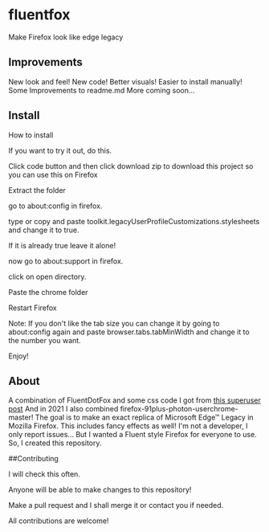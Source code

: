 # fluentfox

  Make Firefox look like edge legacy

## Improvements

  New look and feel!
  New code!
  Better visuals!
  Easier to install manually!
  Some Improvements to readme.md
  More coming soon...

## Install

How to install

If you want to try it out, do this.

Click code button and then click download zip to download this project so you can use this on Firefox

Extract the folder

go to about:config in firefox.

type or copy and paste toolkit.legacyUserProfileCustomizations.stylesheets and change it to true.

If it is already true leave it alone!

now go to about:support in firefox.

click on open directory.

Paste the chrome folder

Restart Firefox

Note: If you don't like the tab size you can change it by going to about:config again and paste browser.tabs.tabMinWidth and change it to the number you want.

Enjoy!

## About


A combination of FluentDotFox and some css code I got from [this superuser post](https://superuser.com/questions/1653533/how-to-switch-back-to-firefox-old-style-of-tabs) And in 2021 I also combined firefox-91plus-photon-userchrome-master! The goal is to make an exact replica of Microsoft Edge™ Legacy in Mozilla Firefox.
This includes fancy effects as well!
I'm not a developer, I only report issues... But I wanted a Fluent style Firefox for everyone to use. So, I created this repository.

##Contributing

I will check this often.

Anyone will be able to make changes to this repository!

Make a pull request and I shall merge it or contact you if needed.

All contributions are welcome!
